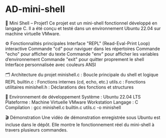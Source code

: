 # AD-mini-shell

 🐚 Mini Shell – Projet1
Ce projet est un mini-shell fonctionnel développé en langage C.
Il a été conçu et testé dans un environnement Ubuntu 22.04 sur machine virtuelle VMware.


⚙️ Fonctionnalités principales
Interface "REPL" (Read-Eval-Print Loop) interactive
Commande "cd" pour naviguer dans les répertoires
Commande "echo" pour afficher du texte
Commande "env" pour afficher les variables d’environnement
Commande "exit" pour quitter proprement le shell
Interface personnalisée avec couleurs ANSI


🗂️ Architecture du projet
minishell.c	  : Boucle principale du shell et logique REPL
builtin.c	    : Fonctions internes (cd, echo, etc.)
utils.c	      : Fonctions utilitaires
minishell.h	  : Déclarations des fonctions et structures


🐧 Environnement de développement
Système     : Ubuntu 22.04 LTS
Plateforme  : Machine Virtuelle VMware Workstation
Langage     : C
Compilation : gcc minishell.c builtin.c utils.c -o minishell


🎬 Démonstration
Une vidéo de démonstration enregistrée sous Ubuntu est incluse dans le dépôt.
Elle montre le fonctionnement réel du mini-shell à travers plusieurs commandes.
